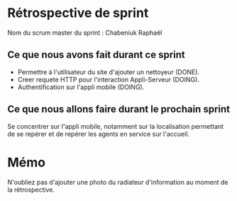 # Rétrospective de sprint

Nom du scrum master du sprint : Chabeniuk Raphaël

## Ce que nous avons fait durant ce sprint

- Permettre à l'utilisateur du site d'ajouter un nettoyeur (DONE).
- Creer requete HTTP pour l'interaction Appli-Serveur (DOING).
- Authentification sur l'appli mobile (DOING).

## Ce que nous allons faire durant le prochain sprint

Se concentrer sur l'appli mobile, notamment sur la localisation permettant de se repérer et de repérer les agents en service sur l'accueil.

# Mémo
N'oubliez pas d'ajouter une photo du radiateur d'information au moment de la rétrospective.
